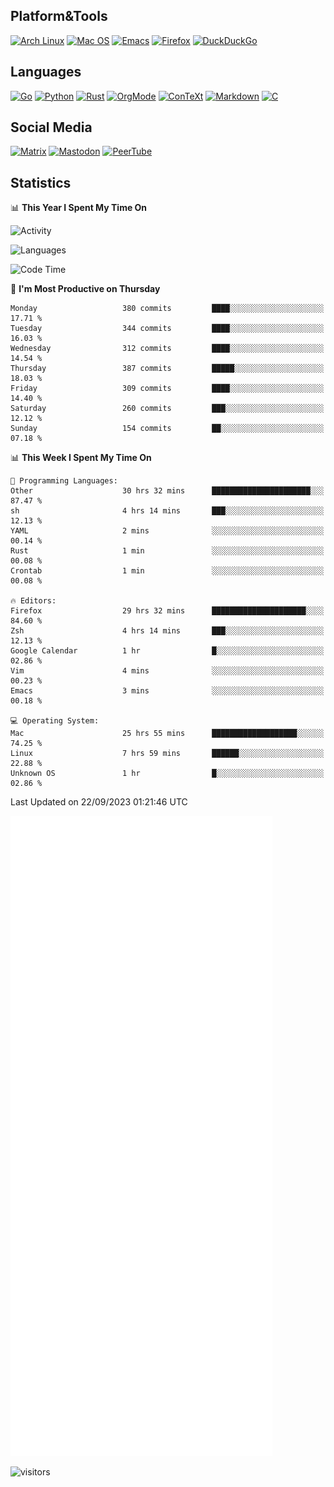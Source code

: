 ## Platform&Tools

[![Arch Linux](https://img.shields.io/badge/ArchLinux-1793D1?logo=arch-linux&logoColor=fff&style=flat-square)](https://archlinux.org/)
[![Mac OS](https://img.shields.io/badge/MacOS-000000?style=flat-square&logo=macos&logoColor=F0F0F0)](https://www.apple.com/macos/)
[![Emacs](https://img.shields.io/badge/Emacs-%237F5AB6.svg?&style=flat-square&logo=gnu-emacs&logoColor=white)](https://www.gnu.org/software/emacs/)
[![Firefox](https://img.shields.io/badge/Firefox-FF7139?style=flat-square&logo=Firefox-Browser&logoColor=white)](https://firefox.com/)
[![DuckDuckGo](https://img.shields.io/badge/DuckDuckGo-DE5833?style=flat-square&logo=DuckDuckGo&logoColor=white)](https://duckduckgo.com/)

## Languages

[![Go](https://img.shields.io/badge/Golang-%2300ADD8.svg?style=flat-square&logo=go&logoColor=white)](https://golang.org/)
[![Python](https://img.shields.io/badge/Python-3670A0?style=flat-square&logo=python&logoColor=ffdd54)](https://www.python.org/)
[![Rust](https://img.shields.io/badge/Rust-%23000000.svg?style=flat-square&logo=rust&logoColor=white)](https://www.rust-lang.org/)
[![OrgMode](https://img.shields.io/badge/OrgMode-%23000000.svg?style=flat-square&logo=org&logoColor=white)](https://orgmode.org/)
[![ConTeXt](https://img.shields.io/badge/ConTeXt-%23008080.svg?style=flat-square&logo=latex&logoColor=white)](https://contextgarden.net/)
[![Markdown](https://img.shields.io/badge/MarkDown-%23000000.svg?style=flat-square&logo=markdown&logoColor=white)](https://daringfireball.net/projects/markdown/)
[![C](https://img.shields.io/badge/C-%2300599C.svg?style=flat-square&logo=c&logoColor=white)](https://www.iso.org/standard/74528.html)

## Social Media
<!--[![Telegram](https://img.shields.io/badge/SteamedFish-2CA5E0?style=social&logo=telegram&logoColor=white)](https://t.me/SteamedFish)-->

[![Matrix](https://img.shields.io/badge/SteamedFish-2CA5E0?style=social&logo=matrix&logoColor=black)](https://matrix.to/#/@i:steamedfish.org)
[![Mastodon](https://img.shields.io/mastodon/follow/109596467238113271?domain=https%3A%2F%2Fmastodon.steamedfish.org%2F&style=social)](https://steamedfish.org/@SteamedFish)
[![PeerTube](https://img.shields.io/badge/PeerTube-23000000.svg?logo=peertube&style=social)](https://peertube.steamedfish.org/)

## Statistics


📊 **This Year I Spent My Time On** 

![Activity](https://wakatime.com/share/@SteamedFish/7529f30a-f1b7-40a4-8d09-e6d855cb7a13.png)

![Languages](https://wakatime.com/share/@SteamedFish/1c5e5366-0e9e-40d8-ac85-d630f61b69c6.svg)

<!--START_SECTION:waka-->
![Code Time](http://img.shields.io/badge/Code%20Time-2%2C857%20hrs%2052%20mins-blue)

📅 **I'm Most Productive on Thursday** 

```text
Monday                   380 commits         ████░░░░░░░░░░░░░░░░░░░░░   17.71 % 
Tuesday                  344 commits         ████░░░░░░░░░░░░░░░░░░░░░   16.03 % 
Wednesday                312 commits         ████░░░░░░░░░░░░░░░░░░░░░   14.54 % 
Thursday                 387 commits         █████░░░░░░░░░░░░░░░░░░░░   18.03 % 
Friday                   309 commits         ████░░░░░░░░░░░░░░░░░░░░░   14.40 % 
Saturday                 260 commits         ███░░░░░░░░░░░░░░░░░░░░░░   12.12 % 
Sunday                   154 commits         ██░░░░░░░░░░░░░░░░░░░░░░░   07.18 % 
```


📊 **This Week I Spent My Time On** 

```text
💬 Programming Languages: 
Other                    30 hrs 32 mins      ██████████████████████░░░   87.47 % 
sh                       4 hrs 14 mins       ███░░░░░░░░░░░░░░░░░░░░░░   12.13 % 
YAML                     2 mins              ░░░░░░░░░░░░░░░░░░░░░░░░░   00.14 % 
Rust                     1 min               ░░░░░░░░░░░░░░░░░░░░░░░░░   00.08 % 
Crontab                  1 min               ░░░░░░░░░░░░░░░░░░░░░░░░░   00.08 % 

🔥 Editors: 
Firefox                  29 hrs 32 mins      █████████████████████░░░░   84.60 % 
Zsh                      4 hrs 14 mins       ███░░░░░░░░░░░░░░░░░░░░░░   12.13 % 
Google Calendar          1 hr                █░░░░░░░░░░░░░░░░░░░░░░░░   02.86 % 
Vim                      4 mins              ░░░░░░░░░░░░░░░░░░░░░░░░░   00.23 % 
Emacs                    3 mins              ░░░░░░░░░░░░░░░░░░░░░░░░░   00.18 % 

💻 Operating System: 
Mac                      25 hrs 55 mins      ███████████████████░░░░░░   74.25 % 
Linux                    7 hrs 59 mins       ██████░░░░░░░░░░░░░░░░░░░   22.88 % 
Unknown OS               1 hr                █░░░░░░░░░░░░░░░░░░░░░░░░   02.86 % 
```


 Last Updated on 22/09/2023 01:21:46 UTC
<!--END_SECTION:waka-->


![Metrics](https://github.com/SteamedFish/SteamedFish/blob/master/github-metrics.svg)


![visitors](https://visitor-badge.laobi.icu/badge?page_id=SteamedFish.SteamedFish)
